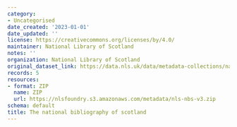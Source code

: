```yaml
---
category:
- Uncategorised
date_created: '2023-01-01'
date_updated: ''
license: https://creativecommons.org/licenses/by/4.0/
maintainer: National Library of Scotland
notes: ''
organization: National Library of Scotland
original_dataset_link: https://data.nls.uk/data/metadata-collections/national-bibliography-of-scotland/
records: 5
resources:
- format: ZIP
  name: ZIP
  url: https://nlsfoundry.s3.amazonaws.com/metadata/nls-nbs-v3.zip
schema: default
title: The national bibliography of scotland
---
```

